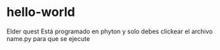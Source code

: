 # hello-world
Elder quest
Está programado en phyton y solo debes clickear el archivo name.py para que se ejecute
